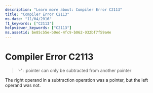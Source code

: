 ```yaml
---
description: "Learn more about: Compiler Error C2113"
title: "Compiler Error C2113"
ms.date: "11/04/2016"
f1_keywords: ["C2113"]
helpviewer_keywords: ["C2113"]
ms.assetid: be85cb5e-b0ed-4fc9-b062-032bf7f59a4e
---
```

# Compiler Error C2113

> '-' : pointer can only be subtracted from another pointer

The right operand in a subtraction operation was a pointer, but the left operand was not.
